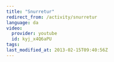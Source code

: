 ```yaml
---
title: "Snurretur"
redirect_from: /activity/snurretur
language: da
video:
  provider: youtube
  id: kyj_x4Q6aPU
tags:
last_modified_at: 2013-02-15T09:40:56Z
---
```



